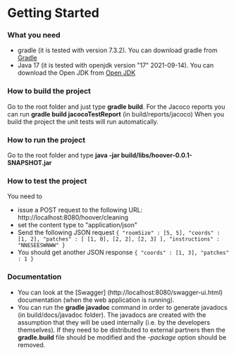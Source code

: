 # Getting Started

### What you need
- gradle (it is tested with version 7.3.2). You can download gradle from [Gradle](https://gradle.org/)
- Java 17 (it is tested with openjdk version "17" 2021-09-14). You can download the Open JDK from [Open JDK](https://openjdk.org/)

### How to build the project
Go to the root folder and just type **gradle build**. 
For the Jacoco reports you can run **gradle build jacocoTestReport** (in build/reports/jacoco)
When you build the project the unit tests will run automatically.

### How to run the project
Go to the root folder and type **java -jar build/libs/hoover-0.0.1-SNAPSHOT.jar**

### How to test the project
You need to
- issue a POST request to the following URL: http://localhost:8080/hoover/cleaning
- set the content type to "application/json"
- Send the following JSON request 
`{
    "roomSize" : [5, 5],
    "coords" : [1, 2],
    "patches" : [
        [1, 0],
        [2, 2],
        [2, 3]
    ],
    "instructions" : "NNESEESWNWW"
}`
- You should get another JSON response
`{
    "coords" : [1, 3],
    "patches" : 1
}`

### Documentation
- You can look at the [Swagger] (http://localhost:8080/swagger-ui.html) documentation (when the web application is running).
- You can run the **gradle javadoc** command in order to generate javadocs (in build/docs/javadoc folder). The javadocs are created with the assumption that they will be used internally (i.e. by the developers themselves). If they need to be distributed to external partners then the **gradle.build** file should be modified and the *-package* option should be removed.
